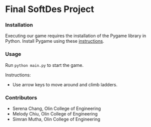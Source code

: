 # Final SoftDes Project

### Installation
Executing our game requires the installation of the Pygame library in Python.
Install Pygame using these <a href="https://www.pygame.org/wiki/GettingStarted" target="_blank">instructions</a>.

### Usage
Run `python main.py` to start the game.

Instructions:

* Use arrow keys to move around and climb ladders.

### Contributors
- Serena Chang, Olin College of Engineering
- Melody Chiu, Olin College of Engineering
- Simran Mutha, Olin College of Engineering

